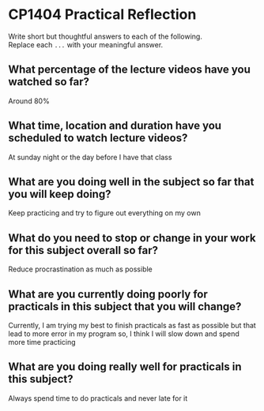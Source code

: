 # CP1404 Practical Reflection

Write short but thoughtful answers to each of the following.  
Replace each `...` with your meaningful answer.

## What percentage of the lecture videos have you watched so far?

Around 80%

## What time, location and duration have you scheduled to watch lecture videos?

At sunday night or the day before I have that class

## What are you doing well in the subject so far that you will keep doing?

Keep practicing and try to figure out everything on my own

## What do you need to stop or change in your work for this subject overall so far?

Reduce procrastination as much as possible

## What are you currently doing poorly for practicals in this subject that you will change?

Currently, I am trying my best to finish practicals as fast as possible but that lead to more error in my program so, I think I will slow down and spend more time practicing

## What are you doing really well for practicals in this subject?

Always spend time to do practicals and never late for it
